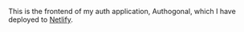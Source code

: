 This is the frontend of my auth application, Authogonal, which I have deployed to [Netlify](https://authogonal.netlify.app/).
